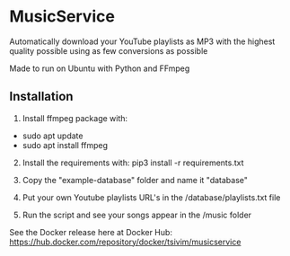 # MusicService
Automatically download your YouTube playlists as MP3 with the highest quality possible using as few conversions as possible

Made to run on Ubuntu with Python and FFmpeg

## Installation

1. Install ffmpeg package with: 
- sudo apt update
- sudo apt install ffmpeg

2. Install the requirements with: pip3 install -r requirements.txt

3. Copy the "example-database" folder and name it "database"

4. Put your own Youtube playlists URL's in the /database/playlists.txt file

5. Run the script and see your songs appear in the /music folder

See the Docker release here at Docker Hub:
https://hub.docker.com/repository/docker/tsivim/musicservice
